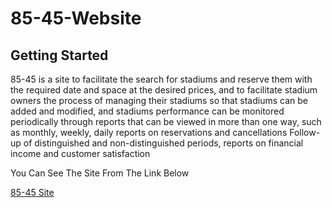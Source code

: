 # 85-45-Website
## Getting Started

85-45 is a site to facilitate the search for stadiums and reserve them with the required date and space at the desired prices, and to facilitate stadium owners the process of managing their stadiums so that stadiums can be added and modified, and stadiums performance can be monitored periodically through reports that can be viewed in more than one way, such as monthly, weekly, daily reports on reservations and cancellations Follow-up of distinguished and non-distinguished periods, reports on financial income and customer satisfaction

You Can See The Site From The Link Below

[85-45 Site](https://85-45.netlify.app/)
